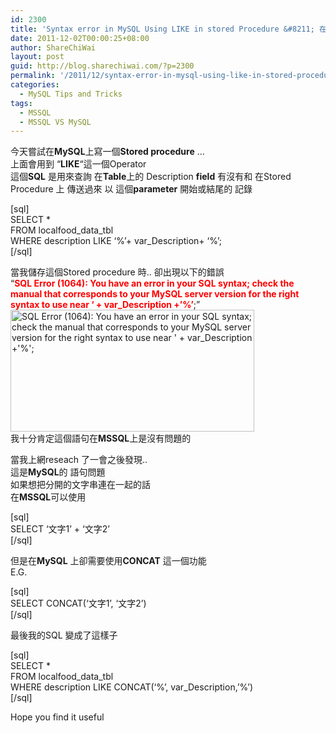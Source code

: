 ```yaml
---
id: 2300
title: 'Syntax error in MySQL Using LIKE in stored Procedure &#8211; 在MySQL的 Stored Procedure 上使用Like 出現語句錯誤'
date: 2011-12-02T00:00:25+08:00
author: ShareChiWai
layout: post
guid: http://blog.sharechiwai.com/?p=2300
permalink: '/2011/12/syntax-error-in-mysql-using-like-in-stored-procedure-%e5%9c%a8mysql%e7%9a%84-stored-procedure-%e4%b8%8a%e4%bd%bf%e7%94%a8like-%e5%87%ba%e7%8f%be%e8%aa%9e%e5%8f%a5%e9%8c%af%e8%aa%a4/'
categories:
  - MySQL Tips and Tricks
tags:
  - MSSQL
  - MSSQL VS MySQL
---
```

今天嘗試在**MySQL**上寫一個**Stored procedure** &#8230;  
上面會用到 &#8220;**LIKE**&#8220;這一個Operator  
這個**SQL** 是用來查詢 在**Table**上的 Description **field** 有沒有和 在Stored Procedure 上 傳送過來 以 這個**parameter** 開始或結尾的 記錄

[sql]  
SELECT *  
FROM localfood\_data\_tbl  
WHERE description LIKE &#8216;%&#8217;+ var_Description+ &#8216;%&#8217;;  
[/sql]

當我儲存這個Stored procedure 時.. 卻出現以下的錯誤  
&#8220;<span style="color: #ff0000;"><strong>SQL Error (1064): You have an error in your SQL syntax; check the manual that corresponds to your MySQL server version for the right syntax to use near &#8216; + var_Description +&#8217;%&#8217;</strong></span>;&#8221;  
<img src="http://api.photoshop.com/v1.0/accounts/aa9037104a014abbb11ad4bd58324b91/assets/b156cc56392d4ced8fe8b26be68d9468" alt="SQL Error (1064): You have an error in your SQL syntax; check the manual that corresponds to your MySQL server version for the right syntax to use near ' + var_Description +'%';" width="390" height="195" />  
我十分肯定這個語句在**MSSQL**上是沒有問題的

當我上網reseach 了一會之後發現..  
這是**MySQL**的 語句問題  
如果想把分開的文字串連在一起的話  
在**MSSQL**可以使用

[sql]  
SELECT &#8216;文字1&#8217; + &#8216;文字2&#8217;  
[/sql]

但是在**MySQL** 上卻需要使用**CONCAT** 這一個功能  
E.G.

[sql]  
SELECT CONCAT(&#8216;文字1&#8217;, &#8216;文字2&#8217;)  
[/sql]

最後我的SQL 變成了這樣子

[sql]  
SELECT *  
FROM localfood\_data\_tbl  
WHERE description LIKE CONCAT(&#8216;%&#8217;, var_Description,&#8217;%&#8217;)  
[/sql]

Hope you find it useful